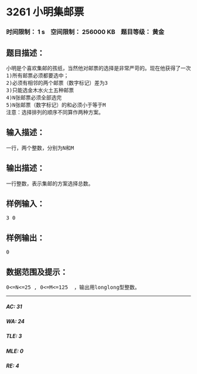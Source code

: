 # 3261 小明集邮票   
### 时间限制： 1 s&nbsp;&nbsp;&nbsp;&nbsp;空间限制： 256000 KB&nbsp;&nbsp;&nbsp;&nbsp;题目等级： 黄金  
## 题目描述：  

<pre>
小明是个喜欢集邮的孩纸，当然他对邮票的选择是非常严苛的。现在他获得了一次免费选择N张邮票的机会，选择的邮票会按照选择的顺序放入集邮册中。现在有五种邮票：金木水火土，分别作数字标记为1 2 3 4 5，他选择的邮票有以下规则要求，求有多少种选择的方式。  
1)所有邮票必须都要选中；  
2)必须有相邻的两个邮票（数字标记）差为3  
3)只能选金木水火土五种邮票  
4)N张邮票必须全部选完  
5)N张邮票（数字标记）的和必须小于等于M  
注意：选择排列的顺序不同算作两种方案。
</pre>
  
  
## 输入描述：  

<pre>
一行，两个整数，分别为N和M
</pre>
  
  
## 输出描述：  

<pre>
一行整数，表示集邮的方案选择总数。
</pre>
  
  
## 样例输入：  

<pre>
3 0
</pre>
  
  
## 样例输出：  

<pre>
0
</pre>
  
  
## 数据范围及提示：  

<pre>
0<=N<=25 , 0<=M<=125  ，输出用longlong型整数。
</pre>
  
  
***  

##### AC: 31  
##### WA: 24  
##### TLE: 3  
##### MLE: 0  
##### RE: 4  
